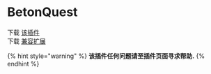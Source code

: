 # BetonQuest

下载 [该插件](https://www.spigotmc.org/resources/betonquest.2117/)\
下载 [兼容扩展](https://www.spigotmc.org/resources/betonquest-itemsadder-addon.90933/)

{% hint style="warning" %}
**该插件任何问题请至插件页面寻求帮助.**
{% endhint %}

